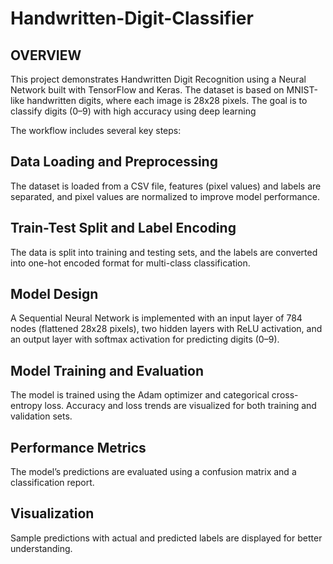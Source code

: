 # Handwritten-Digit-Classifier

## OVERVIEW

This project demonstrates Handwritten Digit Recognition using a Neural Network built with TensorFlow and Keras. The dataset is based on MNIST-like handwritten digits, where each image is 28x28 pixels. The goal is to classify digits (0–9) with high accuracy using deep learning

The workflow includes several key steps:

## Data Loading and Preprocessing 
The dataset is loaded from a CSV file, features (pixel values) and labels are separated, and pixel values are normalized to improve model performance.

## Train-Test Split and Label Encoding 
The data is split into training and testing sets, and the labels are converted into one-hot encoded format for multi-class classification.

## Model Design 
A Sequential Neural Network is implemented with an input layer of 784 nodes (flattened 28x28 pixels), two hidden layers with ReLU activation, and an output layer with softmax activation for predicting digits (0–9).

## Model Training and Evaluation 
The model is trained using the Adam optimizer and categorical cross-entropy loss. Accuracy and loss trends are visualized for both training and validation sets.

## Performance Metrics 
The model’s predictions are evaluated using a confusion matrix and a classification report.

## Visualization 
Sample predictions with actual and predicted labels are displayed for better understanding.

